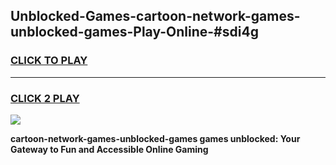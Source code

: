 
## Unblocked-Games-cartoon-network-games-unblocked-games-Play-Online-#sdi4g
<h3>
<a href="https://premium.freeplayer.one?title=cartoon-network-games-unblocked-games&ref=27F">CLICK TO PLAY</a></h3>
<hr>

<h3>
<a href="https://premium.freeplayer.one?title=cartoon-network-games-unblocked-games&ref=27F">CLICK 2 PLAY</a>
  
</h3>

<a href="https://premium.freeplayer.one?title=cartoon-network-games-unblocked-games&ref=27F"><img src="https://clearcache.store/games.png"></a>


**cartoon-network-games-unblocked-games games unblocked: Your Gateway to Fun and Accessible Online Gaming**
